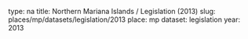 type: na
title: Northern Mariana Islands / Legislation (2013)
slug: places/mp/datasets/legislation/2013
place: mp
dataset: legislation
year: 2013
